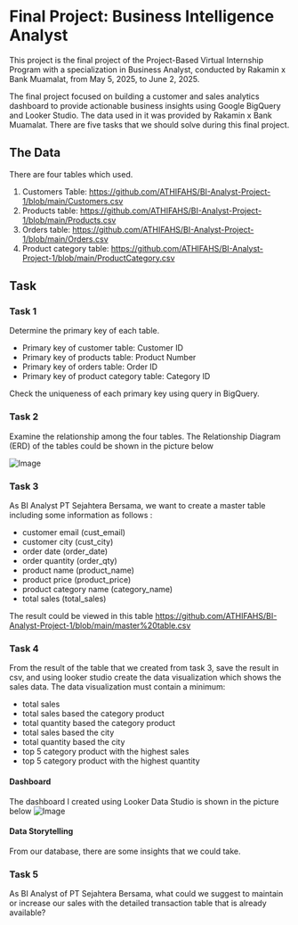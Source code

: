 # Final Project: Business Intelligence Analyst

This project is the final project of the Project-Based Virtual Internship Program with a specialization in Business Analyst, conducted by Rakamin x Bank Muamalat, from May 5, 2025, to June 2, 2025. 

The final project focused on building a customer and sales analytics dashboard to provide actionable business insights using Google BigQuery and Looker Studio. The data used in it was provided by Rakamin x Bank Muamalat. There are five tasks that we should solve during this final project. 

## The Data
There are four tables which used.
1. Customers Table: https://github.com/ATHIFAHS/BI-Analyst-Project-1/blob/main/Customers.csv
2. Products table: https://github.com/ATHIFAHS/BI-Analyst-Project-1/blob/main/Products.csv
3. Orders table: https://github.com/ATHIFAHS/BI-Analyst-Project-1/blob/main/Orders.csv
4. Product category table: https://github.com/ATHIFAHS/BI-Analyst-Project-1/blob/main/ProductCategory.csv
   
## Task 
### Task 1
Determine the primary key of each table.
- Primary key of customer table: Customer ID
- Primary key of products table: Product Number
- Primary key of orders table: Order ID
- Primary key  of product category table: Category ID

Check the uniqueness of each primary key using query in BigQuery.
### Task 2
Examine the relationship among the four tables. The Relationship Diagram (ERD) of the tables could be shown in the picture below

![Image](https://github.com/user-attachments/assets/44662149-2dd2-4439-a238-96cd2fcc1d9f)
### Task 3
As BI Analyst PT Sejahtera Bersama, we want to create a master table including some information as follows :
- customer email (cust_email)
- customer city (cust_city)
- order date (order_date)
- order quantity (order_qty)
- product name (product_name)
- product price (product_price)
- product category name (category_name)
- total sales (total_sales)

The result could be viewed in this table https://github.com/ATHIFAHS/BI-Analyst-Project-1/blob/main/master%20table.csv
### Task 4
From the result of the table that we created from task 3, save the result in csv, and using looker studio create the data visualization which shows the sales data. The data visualization must contain a minimum:
- total sales
- total sales based the category product
- total quantity based the category product
- total sales based the city
- total quantity based the city
- top 5 category product with the highest sales
- top 5 category product with the highest quantity
#### Dashboard
The dashboard I created using Looker Data Studio is shown in the picture below
![Image](https://github.com/user-attachments/assets/f2f6090c-f3b4-4ecc-8d20-06981a9304ca)
#### Data Storytelling
From our database, there are some insights that we could take.
### Task 5
As BI Analyst of PT Sejahtera Bersama, what could we suggest to maintain or increase our sales with the detailed transaction table that is already available?
